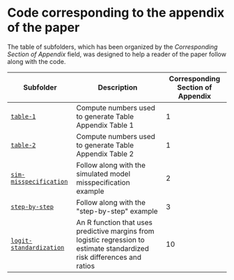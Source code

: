 # Code corresponding to the appendix of the paper

The table of subfolders, which has been organized by the *Corresponding Section of Appendix* field, was designed to help a reader of the paper follow along with the code. 

| Subfolder  | Description  | Corresponding Section of Appendix |
|-------------------------------|--------------|------------------|
| [`table-1`](./table-1) | Compute numbers used to generate Table Appendix Table 1 | 1  |
| [`table-2`](./table-2) | Compute numbers used to generate Table Appendix Table 2 | 1  |
| [`sim-misspecification`](./sim-misspecification) | Follow along with the simulated model misspecification example | 2  |
| [`step-by-step`](./step-by-step) | Follow along with the "step-by-step" example | 3  |
| [`logit-standardization`](./logit-standardization) | An R function that uses predictive margins from logistic regression to estimate standardized risk differences and ratios| 10  |

